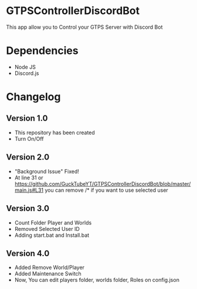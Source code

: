 # GTPSControllerDiscordBot
This app allow you to Control your GTPS Server with Discord Bot
# Dependencies
- Node JS
- Discord.js
# Changelog
## Version 1.0
- This repository has been created
- Turn On/Off
## Version 2.0
- "Background Issue" Fixed!
- At line 31 or https://github.com/GuckTubeYT/GTPSControllerDiscordBot/blob/master/main.js#L31 you can remove /* if you want to use selected user
## Version 3.0
- Count Folder Player and Worlds
- Removed Selected User ID
- Adding start.bat and Install.bat
## Version 4.0
- Added Remove World/Player
- Added Maintenance Switch
- Now, You can edit players folder, worlds folder, Roles on config.json
